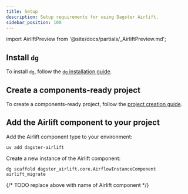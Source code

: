 ```yaml
---
title: Setup
description: Setup requirements for using Dagster Airlift.
sidebar_position: 100
---
```


import AirliftPreview from '@site/docs/partials/\_AirliftPreview.md';

<AirliftPreview />

## Install `dg`

To install `dg`, follow the [`dg` installation guide](https://docs.dagster.io/guides/labs/dg).

## Create a components-ready project

To create a components-ready project, follow the [project creation guide](https://docs.dagster.io/guides/labs/dg/creating-a-project).

## Add the Airlift component to your project

Add the Airlift component type to your environment:

```
uv add dagster-airlift
```

Create a new instance of the Airlift component:

```
dg scaffold dagster_airlift.core.AirflowInstanceComponent airlift_migrate
```
{/* TODO replace above with name of Airlift component */}